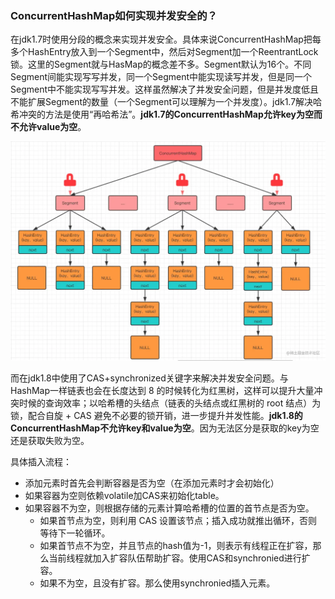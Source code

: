 ### ConcurrentHashMap如何实现并发安全的？
在jdk1.7时使用分段的概念来实现并发安全。具体来说ConcurrentHashMap把每多个HashEntry放入到一个Segment中，然后对Segment加一个ReentrantLock锁。这里的Segment就与HasMap的概念差不多。Segment默认为16个。不同Segment间能实现写写并发，同一个Segment中能实现读写并发，但是同一个Segment中不能实现写写并发。这样虽然解决了并发安全问题，但是并发度低且不能扩展Segment的数量（一个Segment可以理解为一个并发度）。jdk1.7解决哈希冲突的方法是使用“再哈希法”。**jdk1.7的ConcurrentHashMap允许key为空而不允许value为空**。

![alt text](./images/java1.7的并发安全map.png)

而在jdk1.8中使用了CAS+synchronized关键字来解决并发安全问题。与HashMap一样链表也会在长度达到 8 的时候转化为红黑树，这样可以提升大量冲突时候的查询效率；以哈希槽的头结点（链表的头结点或红黑树的 root 结点）为锁，配合自旋 + CAS 避免不必要的锁开销，进一步提升并发性能。**jdk1.8的ConcurrentHashMap不允许key和value为空**。因为无法区分是获取的key为空还是获取失败为空。

具体插入流程：
- 添加元素时首先会判断容器是否为空（在添加元素时才会初始化）
- 如果容器为空则依赖volatile加CAS来初始化table。
- 如果容器不为空，则根据存储的元素计算哈希槽的位置的首节点是否为空。
  - 如果首节点为空，则利用 CAS 设置该节点；插入成功就推出循环，否则等待下一轮循环。
  - 如果首节点不为空，并且节点的hash值为-1，则表示有线程正在扩容，那么当前线程就加入扩容队伍帮助扩容。使用CAS和synchronied进行扩容。
  - 如果不为空，且没有扩容。那么使用synchronied插入元素。